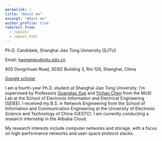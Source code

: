 ```yaml
---
permalink: /
title: "About me"
excerpt: "About me"
author_profile: true
redirect_from: 
  - /about/
  - /about.html
---
```


Ph.D. Candidate, Shanghai Jiao Tong University (SJTU)

Email: haonanwu@sjtu.edu.cn

800 Dongchuan Road, SEIEE Building 3, Rm 126, Shanghai, China

[Google scholar](https://scholar.google.com.hk/citations?user=C_D9mf8AAAAJ&hl=zh-CN&oi=sra)

I am a fourth-year Ph.D. student at Shanghai Jiao Tong University. I'm supervised by Professors [Guangtao Xue](https://www.cs.sjtu.edu.cn/~xue-gt/) and [Yichao Chen](https://yichao0319.github.io/) from the MoSI Lab at the School of Electronic Information and Electrical Engineering (SEIEE). I received my B.S. in Network Engineering from the School of Information and Communication Engineering at the University of Electronic Science and Technology of China (UESTC). I am currently conducting a research internship in the Alibaba Cloud.

My research interests include computer networks and storage, with a focus on high-performance networks and user-space protocol stacks.


